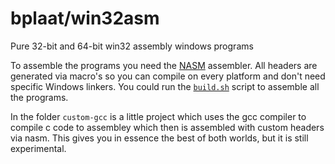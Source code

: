 # bplaat/win32asm
Pure 32-bit and 64-bit win32 assembly windows programs

To assemble the programs you need the [NASM](https://nasm.us/) assembler. All headers are generated via macro's so you can compile on every platform and don't need specific Windows linkers. You could run the [`build.sh`](build.sh) script to assemble all the programs.

In the folder `custom-gcc` is a little project which uses the gcc compiler to compile c code to assembley which then is assembled with custom headers via nasm. This gives you in essence the best of both worlds, but it is still experimental.
